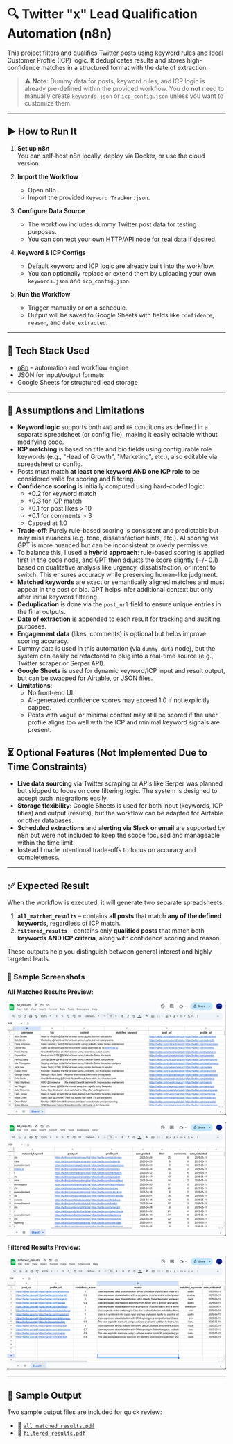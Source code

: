 # 🔍 Twitter "x" Lead Qualification Automation (n8n)

This project filters and qualifies Twitter posts using keyword rules and Ideal Customer Profile (ICP) logic. It deduplicates results and stores high-confidence matches in a structured format with the date of extraction.

> ⚠️ **Note:** Dummy data for posts, keyword rules, and ICP logic is already pre-defined within the provided workflow. You do **not** need to manually create `keywords.json` or `icp_config.json` unless you want to customize them.

---

## ▶️ How to Run It

1. **Set up n8n**  
   You can self-host n8n locally, deploy via Docker, or use the cloud version.

2. **Import the Workflow**  
   - Open n8n.
   - Import the provided `Keyword Tracker.json`.

3. **Configure Data Source**  
   - The workflow includes dummy Twitter post data for testing purposes.
   - You can connect your own HTTP/API node for real data if desired.

4. **Keyword & ICP Configs**  
   - Default keyword and ICP logic are already built into the workflow.
   - You can optionally replace or extend them by uploading your own `keywords.json` and `icp_config.json`.

5. **Run the Workflow**  
   - Trigger manually or on a schedule.
   - Output will be saved to Google Sheets with fields like `confidence`, `reason`, and `date_extracted`.

---

## 🧰 Tech Stack Used

- [n8n](https://n8n.io) – automation and workflow engine  
- JSON for input/output formats  
- Google Sheets for structured lead storage

---

## 📌 Assumptions and Limitations

- **Keyword logic** supports both `AND` and `OR` conditions as defined in a separate spreadsheet (or config file), making it easily editable without modifying code.
- **ICP matching** is based on title and bio fields using configurable role keywords (e.g., "Head of Growth", "Marketing", etc.), also editable via spreadsheet or config.
- Posts must match **at least one keyword AND one ICP role** to be considered valid for scoring and filtering.
- **Confidence scoring** is initially computed using hard-coded logic:
  - +0.2 for keyword match
  - +0.3 for ICP match
  - +0.1 for post likes > 10
  - +0.1 for comments > 3
  - Capped at 1.0
- **Trade-off**: Purely rule-based scoring is consistent and predictable but may miss nuances (e.g. tone, dissatisfaction hints, etc.). AI scoring via GPT is more nuanced but can be inconsistent or overly permissive.
- To balance this, I used a **hybrid approach**: rule-based scoring is applied first in the code node, and GPT then adjusts the score slightly (+/- 0.1) based on qualitative analysis like urgency, dissatisfaction, or intent to switch. This ensures accuracy while preserving human-like judgment.
- **Matched keywords** are exact or semantically aligned matches and must appear in the post or bio. GPT helps infer additional context but only after initial keyword filtering.
- **Deduplication** is done via the `post_url` field to ensure unique entries in the final outputs.
- **Date of extraction** is appended to each result for tracking and auditing purposes.
- **Engagement data** (likes, comments) is optional but helps improve scoring accuracy.
- Dummy data is used in this automation (via `dummy_data` node), but the system can easily be refactored to plug into a real-time source (e.g., Twitter scraper or Serper API).
- **Google Sheets** is used for dynamic keyword/ICP input and result output, but can be swapped for Airtable, or JSON files.
- **Limitations**:
  - No front-end UI.
  - AI-generated confidence scores may exceed 1.0 if not explicitly capped.
  - Posts with vague or minimal content may still be scored if the user profile aligns too well with the ICP and minimal keyword signals are present.


## ⏳ Optional Features (Not Implemented Due to Time Constraints)

- **Live data sourcing** via Twitter scraping or APIs like Serper was planned but skipped to focus on core filtering logic. The system is designed to accept such integrations easily.
- **Storage flexibility**: Google Sheets is used for both input (keywords, ICP titles) and output (results), but the workflow can be adapted for Airtable or other databases.
- **Scheduled extractions** and **alerting via Slack or email** are supported by n8n but were not included to keep the scope focused and manageable within the time limit.
- Instead I made intentional trade-offs to focus on accuracy and completeness.

---

## ✅ Expected Result

When the workflow is executed, it will generate two separate spreadsheets:

1. **`all_matched_results`** – contains **all posts** that match **any of the defined keywords**, regardless of ICP match.
2. **`filtered_results`** – contains only **qualified posts** that match both **keywords AND ICP criteria**, along with confidence scoring and reason.

These outputs help you distinguish between general interest and highly targeted leads.

### 📸 Sample Screenshots

**All Matched Results Preview:**

![All Matched Results](screenshots/all_result1.png)

![All Matched Results](screenshots/all_result2.png)

**Filtered Results Preview:**

![Filtered Results](screenshots/filtered_result.png)


---

## 📄 Sample Output

Two sample output files are included for quick review:

- 📁 [`all_matched_results.pdf`](results/All_results.pdf)
- 📁 [`filtered_results.pdf`](results/Filtered_results.pdf)
